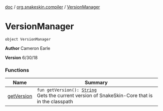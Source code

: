 [doc](../../index.md) / [org.snakeskin.compiler](../index.md) / [VersionManager](./index.md)

# VersionManager

`object VersionManager`

**Author**
Cameron Earle

**Version**
6/30/18

### Functions

| Name | Summary |
|---|---|
| [getVersion](get-version.md) | `fun getVersion(): `[`String`](https://kotlinlang.org/api/latest/jvm/stdlib/kotlin/-string/index.html)<br>Gets the current version of SnakeSkin-Core that is in the classpath |
